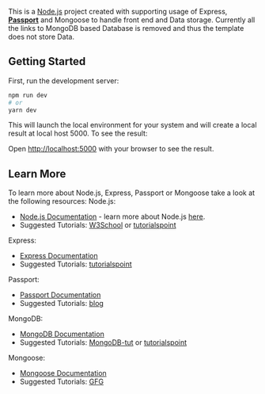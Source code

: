 This is a [Node.js](https://nextjs.org/) project created with supporting usage of Express, <b>[Passport](https://www.passportjs.org/docs/)</b> and Mongoose to handle front end and Data storage. Currently all the links to MongoDB based Database is removed and thus the template does not store Data.

## Getting Started

First, run the development server:

```bash
npm run dev
# or
yarn dev
```
This will launch the local environment for your system and will create a local result at local host 5000. To see the result:

Open [http://localhost:5000](http://localhost:5000) with your browser to see the result.


## Learn More

To learn more about Node.js, Express, Passport or Mongoose take a look at the following resources:
Node.js:
- [Node.js Documentation](https://nodejs.org/en/docs/) - learn more about Node.js [here](https://nodejs.dev/learn).
- Suggested Tutorials: [W3School](https://www.w3schools.com/nodejs/) or [tutorialspoint](https://www.tutorialspoint.com/nodejs/index.htm)

Express:
- [Express Documentation](https://expressjs.com/) 
- Suggested Tutorials: [tutorialspoint](https://www.tutorialspoint.com/expressjs/index.htm)

Passport: 
- [Passport Documentation](https://www.passportjs.org/docs/)
- Suggested Tutorials: [blog](https://blog.risingstack.com/node-hero-node-js-authentication-passport-js/)

MongoDB: 
- [MongoDB Documentation](https://www.mongodb.com/docs/)
- Suggested Tutorials: [MongoDB-tut](https://www.mongodb.com/docs/manual/tutorial/getting-started/) or [tutorialspoint](https://www.tutorialspoint.com/mongodb/index.htm)

Mongoose: 
- [Mongoose Documentation](https://mongoosejs.com/docs/)
- Suggested Tutorials: [GFG](https://www.geeksforgeeks.org/mongoose-tutorial/)
